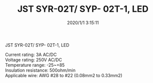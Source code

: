 ﻿---
layout: post 
title: JST SYR-02T/ SYP- 02T-1, LED
tags: SYP
categories: housing-terminal
overview: JST SYR-02T/ SYP- 02T-1, LED,2.5mm,3A,250V,28~22AWG
part_number: 312-0200
thumb_img: static/202006/218-thumb-20200629075400.jpg
small_img: static/202006/218-20200629075400.jpg
date: 2020/1/1 3:15:11
---


<p>
	JST SYR-02T/ SYP- 02T-1, LED
</p>
<p>
	Current rating: 3A AC/DC<br />
Voltage rating: 250V AC/DC<br />
Temperature range: -25~+85<br />
Insulation resistance: 500ohm/min<br />
Applicable wire: AWG #28 to #22 (0.08mm2 to 0.33mm2)
</p>
